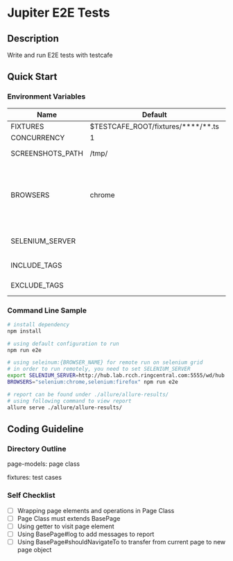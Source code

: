 # Jupiter E2E Tests #

## Description ##
Write and run E2E tests with testcafe

## Quick Start ##

### Environment Variables ###
| Name             | Default                         | Usage                                                                                                            | Example                                         |
|------------------|---------------------------------|------------------------------------------------------------------------------------------------------------------|-------------------------------------------------|
| FIXTURES         | $TESTCAFE_ROOT/fixtures/****/**.ts | Fixtures to run.                                                                                                 |                                                 |
| CONCURRENCY      | 1                               | Number of workers.                                                                                               |                                                 |
| SCREENSHOTS_PATH | /tmp/                           | Where screenshots are stored.                                                                                    |                                                 |
| BROWSERS         | chrome                          | Select browsers to run. To run on Selenium Grid, the name pattern of browsers should be selenium:{BROWSER_NAME}. | selenium:chrome                                 |
| SELENIUM_SERVER  |                                 | Selenium grid server to run cases on.                                                                            | http://hub.lab.rcch.ringcentral.com:5555/wd/hub |
| INCLUDE_TAGS     |                                 | Select cases to run by tags.                                                                                     | P0,P1                                           |
| EXCLUDE_TAGS     |                                 | Select cases not to run by tags.                                                                                 | P2,P3                                           |

### Command Line Sample ###
```bash
# install dependency
npm install

# using default configuration to run
npm run e2e

# using seleinum:{BROWSER_NAME} for remote run on selenium grid
# in order to run remotely, you need to set SELENIUM_SERVER
export SELENIUM_SERVER=http://hub.lab.rcch.ringcentral.com:5555/wd/hub
BROWSERS="selenium:chrome,selenium:firefox" npm run e2e

# report can be found under ./allure/allure-results/
# using following command to view report
allure serve ./allure/allure-results/
```

## Coding Guideline ##

### Directory Outline ###
page-models: page class

fixtures: test cases

### Self Checklist ###
- [ ] Wrapping page elements and operations in Page Class
- [ ] Page Class must extends BasePage
- [ ] Using getter to visit page element
- [ ] Using BasePage#log to add messages to report
- [ ] Using BasePage#shouldNavigateTo to transfer from current page to new page object
